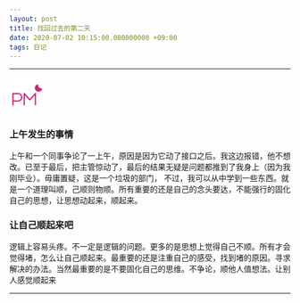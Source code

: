 ```yaml
---
layout: post
title: 找回过去的第二天
date: 2020-07-02 10:15:00.000000000 +09:00
tags: 日记
---
```

- - -
![早上](/assets/images/time/afternoon.png)
### 上午发生的事情
  上午和一个同事争论了一上午，原因是因为它动了接口之后。我这边报错，他不想改。已至于最后，把主管惊动了，最后的结果无疑是问题都推到了我身上（因为我刚毕业）。毋庸置疑，这是一个垃圾的部门，
不过，我可以从中学到一些东西。就是一个道理叫顺，己顺则物顺。所有重要的还是自己的念头要达，不能强行的固化自己的思想，让思想动起来，顺起来。
 
### 让自己顺起来吧
  逻辑上容易头疼。不一定是逻辑的问题。更多的是思想上觉得自己不顺。所有才会觉得堵，怎么让自己顺起来。最重要的还是注重自己的感受，找到堵的原因。寻求解决的办法。当然最重要的是不要固化自己的思维。不争论，顺他人值想法。让别人感觉顺起来
  
- - -

